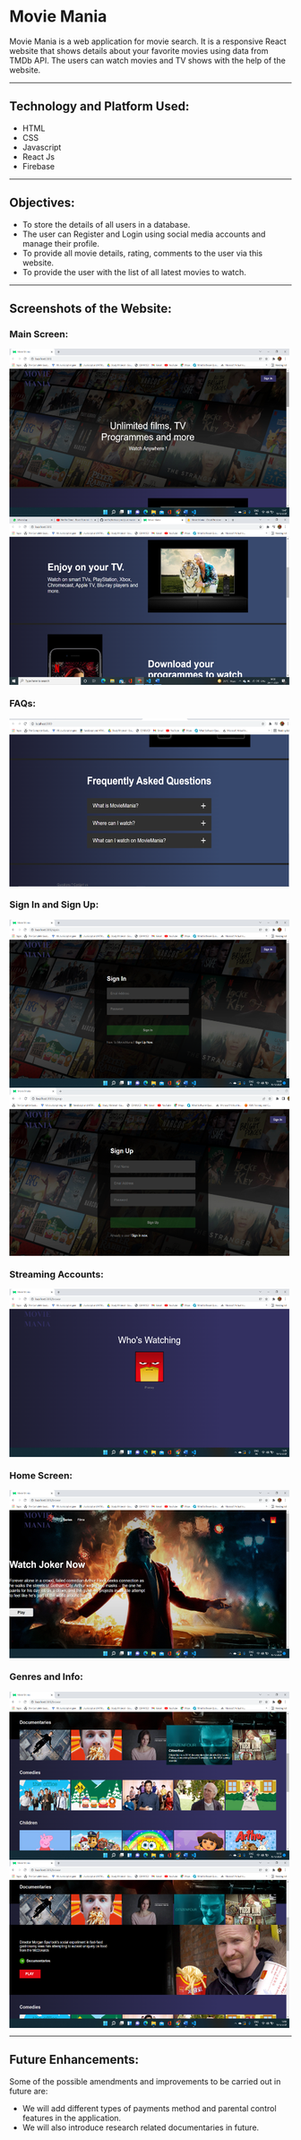 # Movie Mania

Movie Mania is a web application for movie search. It is a responsive React website that shows details about your favorite movies using data from TMDb API. The users can watch movies and TV shows with the help of the website. 

-------------------------------
## Technology and Platform Used:

- HTML
- CSS
- Javascript
- React Js
- Firebase

-------------------------------
## Objectives:

- To store the details of all users in a database.
- The user can Register and Login using social media accounts and manage their profile.
- To provide all movie details, rating, comments to the user via this website.
- To provide the user with the list of all latest movies to watch.


------------------------------
## Screenshots of the Website:

### Main Screen:

<img src = "https://github.com/Pranay2000/MovieMania/blob/master/Web%20Screenshots/Main%20Screen.png" align="center" height=300 width = 500 />
<img src = "https://github.com/Pranay2000/MovieMania/blob/master/Web%20Screenshots/Screen_1.png" align="center" height=300 width = 500 />

### FAQs:

<img src = "https://github.com/Pranay2000/MovieMania/blob/master/Web%20Screenshots/FAQs.png" align="center" height=300 width = 500 />

### Sign In and Sign Up:

<img src = "https://github.com/Pranay2000/MovieMania/blob/master/Web%20Screenshots/Sign_In.png" align="center" height=300 width = 500 />
<img src = "https://github.com/Pranay2000/MovieMania/blob/master/Web%20Screenshots/Sign_Up.png" align="center" height=300 width = 500 />

### Streaming Accounts:

<img src = "https://github.com/Pranay2000/MovieMania/blob/master/Web%20Screenshots/Streaming%20IDs.png" align="center" height=300 width = 500 />

### Home Screen:

<img src = "https://github.com/Pranay2000/MovieMania/blob/master/Web%20Screenshots/Dashboard.png" align="center" height=300 width = 500 />

### Genres and Info:

<img src = "https://github.com/Pranay2000/MovieMania/blob/master/Web%20Screenshots/Genres.png" align="center" height=300 width = 500 />
<img src = "https://github.com/Pranay2000/MovieMania/blob/master/Web%20Screenshots/Play%20genre.png" align="center" height=300 width = 500 />

------------------------------------------
## Future Enhancements:

Some of the possible amendments and improvements to be carried out in future are:
- We will add different types of payments method and parental control features in the application.
- We will also introduce research related documentaries in future.

